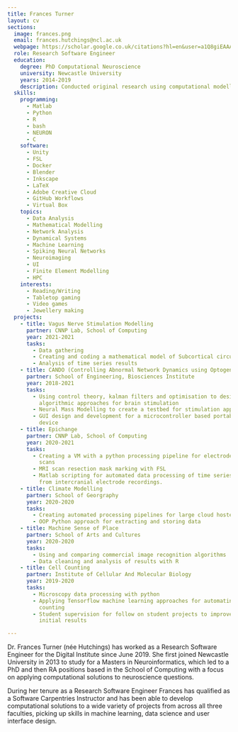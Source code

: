 ```yaml
---
title: Frances Turner
layout: cv
sections:
  image: frances.png
  email: frances.hutchings@ncl.ac.uk
  webpage: https://scholar.google.co.uk/citations?hl=en&user=a1Q8giEAAAAJ
  role: Research Software Engineer
  education:
    degree: PhD Computational Neuroscience
    university: Newcastle University
    years: 2014-2019
    description: Conducted original research using computational modelling to explore the impact of brain stimulation on neural tissue.
  skills:
    programming:
      - Matlab
      - Python
      - R
      - bash
      - NEURON
      - C
    software:
      - Unity
      - FSL
      - Docker
      - Blender
      - Inkscape
      - LaTeX
      - Adobe Creative Cloud
      - GitHub Workflows
      - Virtual Box
    topics:
      - Data Analysis
      - Mathematical Modelling
      - Network Analysis
      - Dynamical Systems
      - Machine Learning
      - Spiking Neural Networks
      - Neuroimaging
      - UI 
      - Finite Element Modelling
      - HPC
    interests:
      - Reading/Writing
      - Tabletop gaming
      - Video games
      - Jewellery making
  projects:
    - title: Vagus Nerve Stimulation Modelling
      partner: CNNP Lab, School of Computing
      year: 2021-2021
      tasks:
        - Data gathering
        - Creating and coding a mathematical model of Subcortical circuits
        - Analysis of time series results
    - title: CANDO (Controlling Abnormal Network Dynamics using Optogenetics)
      partner: School of Engineering, Biosciences Institute
      year: 2018-2021
      tasks: 
        - Using control theory, kalman filters and optimisation to design novel
          algorithmic approaches for brain stimulation
        - Neural Mass Modelling to create a testbed for stimulation approaches
        - GUI design and development for a microcontroller based portable stimulation
          device
    - title: Epichange
      partner: CNNP Lab, School of Computing
      year: 2020-2021
      tasks:
        - Creating a VM with a python processing pipeline for electrode marking on CT
          scans
        - MRI scan resection mask marking with FSL
        - Matlab scripting for automated data processing of time series data
          from intercranial electrode recordings.
    - title: Climate Modelling 
      partner: School of Georgraphy
      year: 2020-2020
      tasks:
        - Creating automated processing pipelines for large cloud hosted data
        - OOP Python approach for extracting and storing data 
    - title: Machine Sense of Place
      partner: School of Arts and Cultures
      year: 2020-2020
      tasks:
        - Using and comparing commercial image recognition algorithms
        - Data cleaning and analysis of results with R 
    - title: Cell Counting
      partner: Institute of Cellular And Molecular Biology
      year: 2019-2020
      tasks:
        - Microscopy data processing with python 
        - Applying Tensorflow machine learning approaches for automating cell
          counting
        - Student supervision for follow on student projects to improve on
          initial results 

---
```

Dr. Frances Turner (née Hutchings) has worked as a Research Software Engineer for the Digital Institute since June 2019. She first joined Newcastle University in 2013 to study for a Masters in Neuroinformatics, which led to a PhD and then RA positions based in the School of Computing with a focus on applying computational solutions to neuroscience questions.

During her tenure as a Research Software Engineer Frances has qualified as a Software Carpentries Instructor and has been able to develop computational solutions to a wide variety of projects from across all three faculties, picking up skills in machine learning, data science and user interface design.
